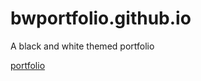 # bwportfolio.github.io
A black and white themed portfolio

[portfolio](bwportfolio.github.io/site.png)
